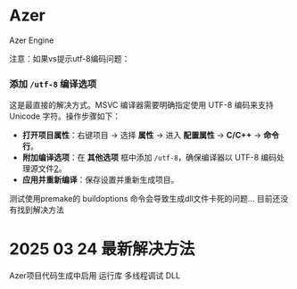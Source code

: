 # Azer
Azer Engine

注意：如果vs提示utf-8编码问题：

### **添加 `/utf-8` 编译选项**

这是最直接的解决方式。MSVC 编译器需要明确指定使用 UTF-8 编码来支持 Unicode 字符。操作步骤如下：

- **打开项目属性**：右键项目 → 选择 **属性** → 进入 **配置属性** → **C/C++** → **命令行**。
- **附加编译选项**：在 **其他选项** 框中添加 `/utf-8`，确保编译器以 UTF-8 编码处理源文件[2](https://blog.csdn.net/weixin_58796863/article/details/137962806)。
- **应用并重新编译**：保存设置并重新生成项目。

测试使用premake的 buildoptions 命令会导致生成dll文件卡死的问题... 目前还没有找到解决方法



# 2025 03 24 最新解决方法

Azer项目代码生成中启用 运行库 多线程调试 DLL
